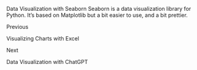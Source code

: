 Data Visualization with Seaborn
Seaborn
 is a data visualization library for Python. It’s based on Matplotlib but a bit easier to use, and a bit prettier.














Previous




Visualizing Charts with Excel












Next










Data Visualization with ChatGPT





